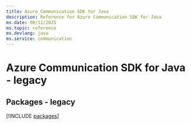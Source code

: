 ```yaml
---
title: Azure Communication SDK for Java
description: Reference for Azure Communication SDK for Java
ms.date: 08/11/2025
ms.topic: reference
ms.devlang: java
ms.service: communication
---
```

# Azure Communication SDK for Java - legacy
## Packages - legacy
[!INCLUDE [packages](communication-index.md)]